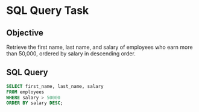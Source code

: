 # SQL Query Task

## Objective
Retrieve the first name, last name, and salary of employees who earn more than 50,000, ordered by salary in descending order.

## SQL Query

```sql
SELECT first_name, last_name, salary 
FROM employees 
WHERE salary > 50000 
ORDER BY salary DESC;
